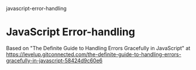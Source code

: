 javascript-error-handling
# JavaScript Error-handling

Based on "The Definite Guide to Handling Errors Gracefully in JavaScript" at https://levelup.gitconnected.com/the-definite-guide-to-handling-errors-gracefully-in-javascript-58424d9c60e6
